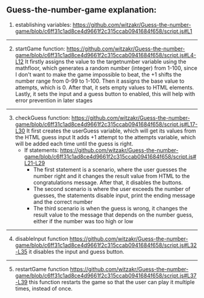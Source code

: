 Guess-the-number-game explanation:
  -----------------------
  1. establishing variables:
      https://github.com/witzakr/Guess-the-number-game/blob/c6ff31c1ad8ce4d9661f2c315ccab0941684f658/script.js#L1
  --------------------------
  2. startGame function:
       https://github.com/witzakr/Guess-the-number-game/blob/c6ff31c1ad8ce4d9661f2c315ccab0941684f658/script.js#L4-L12
         It firstly assigns the value to the targetnumber variable using the mathfloor, which generates a random number (integer) from 1-100, since I don't want to make the game impossible to beat, the +1 shifts the number range from 0-99 to 1-100.
         Then it assigns the base value to attempts, which is 0.
         After that, it sets empty values to HTML elements.
         Lastly, it sets the input and a guess button to enabled, this will help with error prevention in later stages
  ------------------------
  3. checkGuess function:
       https://github.com/witzakr/Guess-the-number-game/blob/c6ff31c1ad8ce4d9661f2c315ccab0941684f658/script.js#L17-L30
       It first creates the userGuess variable, which will get its values from the HTML guess input
       It adds +1 attempt to the attempts variable, which will be added each time until the guess is right.
        - If statements:
        https://github.com/witzakr/Guess-the-number-game/blob/c6ff31c1ad8ce4d9661f2c315ccab0941684f658/script.js#L21-L29
          - The first statement is a scenario, where the user guesses the number right and it changes the result value from HTML to the congratulations message. After that, it disables the buttons.
          - The second scenario is where the user exceeds the number of guesses, the statements disable input, print the ending message and the correct number
          - The third scenario is when the guess is wrong, it changes the result value to the message that depends on the number guess, either if the number was too high or low
  ------------------------------------------
  4. disableInput function
     https://github.com/witzakr/Guess-the-number-game/blob/c6ff31c1ad8ce4d9661f2c315ccab0941684f658/script.js#L32-L35
     it disables the input and guess button.
  ----------------------------------------
  5. restartGame function
     https://github.com/witzakr/Guess-the-number-game/blob/c6ff31c1ad8ce4d9661f2c315ccab0941684f658/script.js#L37-L39
     this function restarts the game so that the user can play it multiple times, instead of once.
